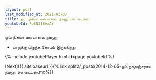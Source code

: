 ```yaml
---
layout: post
last_modified_at: 2021-03-30
title: ஓம் திக்மா மன்யாவை நமஹ ௧௧ டைம்ஸ்
youtubeId: RuSNI1BvxAY
---
```

 
 
 ஓம் திக்மா மன்யாவை நமஹ  
 
 -  யாருக்கு மிகுந்த கோபம் இருக்கிறது 
 
  
 
  
 
 
 
 
 
 


{% include youtubePlayer.html id=page.youtubeId %}
 
[Next]({{ site.baseurl }}{% link  split2/_posts/2014-12-05-ஓம் நக்தஞ்சராய நமஹ ௧௧ டைம்ஸ்.md%})
 
